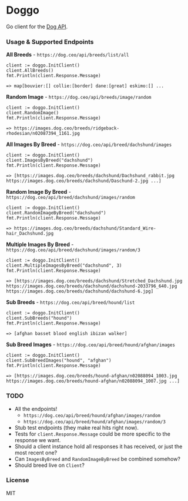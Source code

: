 # Doggo

Go client for the [Dog API](https://dog.ceo/dog-api/).

### Usage & Supported Endpoints

**All Breeds** - `https://dog.ceo/api/breeds/list/all`

  ```
  client := doggo.InitClient()
  client.AllBreeds()
  fmt.Println(client.Response.Message)

  => map[bouvier:[] collie:[border] dane:[great] eskimo:[] ...
  ```

**Random Image** - `https://dog.ceo/api/breeds/image/random`

  ```
  client := doggo.InitClient()
  client.RandomImage()
  fmt.Println(client.Response.Message)

  => https://images.dog.ceo/breeds/ridgeback-rhodesian/n02087394_1161.jpg
  ```

**All Images By Breed** - `https://dog.ceo/api/breed/dachshund/images`

  ```
  client := doggo.InitClient()
  client.ImagesByBreed("dachshund")
  fmt.Println(client.Response.Message)

  => [https://images.dog.ceo/breeds/dachshund/Dachshund_rabbit.jpg https://images.dog.ceo/breeds/dachshund/Daschund-2.jpg ...]
  ```

**Random Image By Breed** - `https://dog.ceo/api/breed/dachshund/images/random`

  ```
  client := doggo.InitClient()
  client.RandomImageByBreed("dachshund")
  fmt.Println(client.Response.Message)

  => https://images.dog.ceo/breeds/dachshund/Standard_Wire-hair_Dachshund.jpg
  ```

**Multiple Images By Breed** - `https://dog.ceo/api/breed/dachshund/images/random/3`

  ```
  client := doggo.InitClient()
  client.MultipleImagesByBreed("dachshund", 3)
  fmt.Println(client.Response.Message)

  => [https://images.dog.ceo/breeds/dachshund/Stretched_Dachshund.jpg https://images.dog.ceo/breeds/dachshund/dachshund-2033796_640.jpg https://images.dog.ceo/breeds/dachshund/dachshund-6.jpg]
  ```

**Sub Breeds** - `https://dog.ceo/api/breed/hound/list`

  ```
  client := doggo.InitClient()
  client.SubBreeds("hound")
  fmt.Println(client.Response.Message)

  => [afghan basset blood english ibizan walker]
  ```

**Sub Breed Images** - `https://dog.ceo/api/breed/hound/afghan/images`

  ```
  client := doggo.InitClient()
  client.SubBreedImages("hound", "afghan")
  fmt.Println(client.Response.Message)

  => [https://images.dog.ceo/breeds/hound-afghan/n02088094_1003.jpg https://images.dog.ceo/breeds/hound-afghan/n02088094_1007.jpg ...]
  ```

### TODO

* All the endpoints!
  - `https://dog.ceo/api/breed/hound/afghan/images/random`
  - `https://dog.ceo/api/breed/hound/afghan/images/random/3`
* Stub test endpoints (they make real hits right now).
* Tests for `client.Response.Message` could be more specific to the response we want.
* Should a client instance hold all responses it has received, or just the most
recent one?
* Can `ImagesByBreed` and `RandomImageByBreed` be combined somehow?
* Should breed live on `Client`?

### License

MIT
